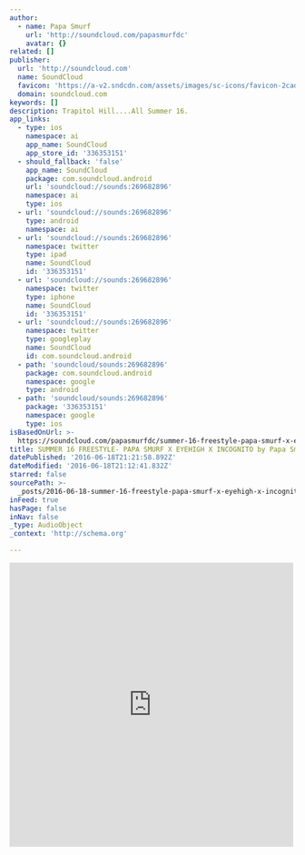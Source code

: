 ```yaml
---
author:
  - name: Papa Smurf
    url: 'http://soundcloud.com/papasmurfdc'
    avatar: {}
related: []
publisher:
  url: 'http://soundcloud.com'
  name: SoundCloud
  favicon: 'https://a-v2.sndcdn.com/assets/images/sc-icons/favicon-2cadd14b.ico'
  domain: soundcloud.com
keywords: []
description: Trapitol Hill....All Summer 16.
app_links:
  - type: ios
    namespace: ai
    app_name: SoundCloud
    app_store_id: '336353151'
  - should_fallback: 'false'
    app_name: SoundCloud
    package: com.soundcloud.android
    url: 'soundcloud://sounds:269682896'
    namespace: ai
    type: ios
  - url: 'soundcloud://sounds:269682896'
    type: android
    namespace: ai
  - url: 'soundcloud://sounds:269682896'
    namespace: twitter
    type: ipad
    name: SoundCloud
    id: '336353151'
  - url: 'soundcloud://sounds:269682896'
    namespace: twitter
    type: iphone
    name: SoundCloud
    id: '336353151'
  - url: 'soundcloud://sounds:269682896'
    namespace: twitter
    type: googleplay
    name: SoundCloud
    id: com.soundcloud.android
  - path: 'soundcloud/sounds:269682896'
    package: com.soundcloud.android
    namespace: google
    type: android
  - path: 'soundcloud/sounds:269682896'
    package: '336353151'
    namespace: google
    type: ios
isBasedOnUrl: >-
  https://soundcloud.com/papasmurfdc/summer-16-freestyle-papa-smurf-x-eyehigh-x-incognito
title: SUMMER 16 FREESTYLE- PAPA SMURF X EYEHIGH X INCOGNITO by Papa Smurf
datePublished: '2016-06-18T21:21:58.892Z'
dateModified: '2016-06-18T21:12:41.832Z'
starred: false
sourcePath: >-
  _posts/2016-06-18-summer-16-freestyle-papa-smurf-x-eyehigh-x-incognito-by-pap.md
inFeed: true
hasPage: false
inNav: false
_type: AudioObject
_context: 'http://schema.org'

---
```

<iframe src="https://cdn.embedly.com/widgets/media.html?src=https%3A%2F%2Fw.soundcloud.com%2Fplayer%2F%3Fvisual%3Dtrue%26url%3Dhttp%253A%252F%252Fapi.soundcloud.com%252Ftracks%252F269682896%26show_artwork%3Dtrue&amp;url=https%3A%2F%2Fsoundcloud.com%2Fpapasmurfdc%2Fsummer-16-freestyle-papa-smurf-x-eyehigh-x-incognito&amp;image=http%3A%2F%2Fi1.sndcdn.com%2Fartworks-000167910136-7litm0-t500x500.jpg&amp;key=b7d04c9b404c499eba89ee7072e1c4f7&amp;type=text%2Fhtml&amp;schema=soundcloud" width="500" height="500" scrolling="no" frameborder="0" allowfullscreen="" style=""></iframe>